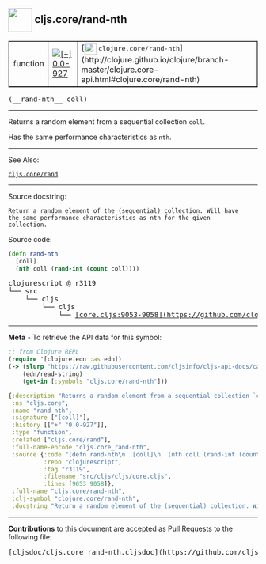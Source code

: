 ## <img width="48px" valign="middle" src="http://i.imgur.com/Hi20huC.png"> cljs.core/rand-nth

 <table border="1">
<tr>

<td>function</td>
<td><a href="https://github.com/cljsinfo/cljs-api-docs/tree/0.0-927"><img valign="middle" alt="[+] 0.0-927" src="https://img.shields.io/badge/+-0.0--927-lightgrey.svg"></a> </td>
<td>
[<img height="24px" valign="middle" src="http://i.imgur.com/1GjPKvB.png"> <samp>clojure.core/rand-nth</samp>](http://clojure.github.io/clojure/branch-master/clojure.core-api.html#clojure.core/rand-nth)
</td>
</tr>
</table>

 <samp>
(__rand-nth__ coll)<br>
</samp>

---

Returns a random element from a sequential collection `coll`.

Has the same performance characteristics as `nth`.

---


See Also:

[`cljs.core/rand`](cljs.core_rand.md)<br>

---

Source docstring:

```
Return a random element of the (sequential) collection. Will have
the same performance characteristics as nth for the given
collection.
```

Source code:

```clj
(defn rand-nth
  [coll]
  (nth coll (rand-int (count coll))))
```

 <pre>
clojurescript @ r3119
└── src
    └── cljs
        └── cljs
            └── <ins>[core.cljs:9053-9058](https://github.com/clojure/clojurescript/blob/r3119/src/cljs/cljs/core.cljs#L9053-L9058)</ins>
</pre>


---

__Meta__ - To retrieve the API data for this symbol:

```clj
;; from Clojure REPL
(require '[clojure.edn :as edn])
(-> (slurp "https://raw.githubusercontent.com/cljsinfo/cljs-api-docs/catalog/cljs-api.edn")
    (edn/read-string)
    (get-in [:symbols "cljs.core/rand-nth"]))
```

```clj
{:description "Returns a random element from a sequential collection `coll`.\n\nHas the same performance characteristics as `nth`.",
 :ns "cljs.core",
 :name "rand-nth",
 :signature ["[coll]"],
 :history [["+" "0.0-927"]],
 :type "function",
 :related ["cljs.core/rand"],
 :full-name-encode "cljs.core_rand-nth",
 :source {:code "(defn rand-nth\n  [coll]\n  (nth coll (rand-int (count coll))))",
          :repo "clojurescript",
          :tag "r3119",
          :filename "src/cljs/cljs/core.cljs",
          :lines [9053 9058]},
 :full-name "cljs.core/rand-nth",
 :clj-symbol "clojure.core/rand-nth",
 :docstring "Return a random element of the (sequential) collection. Will have\nthe same performance characteristics as nth for the given\ncollection."}

```

---

__Contributions__ to this document are accepted as Pull Requests to the following file:

 <pre>
[cljsdoc/cljs.core_rand-nth.cljsdoc](https://github.com/cljsinfo/cljs-api-docs/blob/master/cljsdoc/cljs.core_rand-nth.cljsdoc)
</pre>

